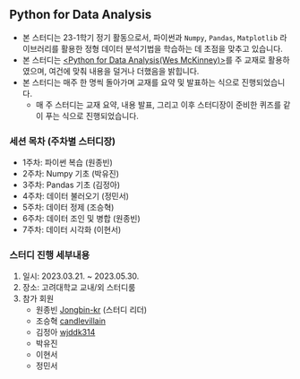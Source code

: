 ## Python for Data Analysis
- 본 스터디는 23-1학기 정기 활동으로서, 파이썬과 `Numpy`, `Pandas`, `Matplotlib` 라이브러리를 활용한 정형 데이터 분석기법을 학습하는 데 초점을 맞추고 있습니다.
- 본 스터디는 [<Python for Data Analysis(Wes McKinney)>](https://product.kyobobook.co.kr/detail/S000001810160)를 주 교재로 활용하였으며, 여건에 맞춰 내용을 덜거나 더했음을 밝힙니다.
- 본 스터디는 매주 한 명씩 돌아가며 교재를 요약 및 발표하는 식으로 진행되었습니다.
  - 매 주 스터디는 교재 요약, 내용 발표, 그리고 이후 스터디장이 준비한 퀴즈를 같이 푸는 식으로 진행되었습니다.


### 세션 목차 (주차별 스터디장)
- 1주차: 파이썬 복습 (원종빈)
- 2주차: Numpy 기초 (박유진)
- 3주차: Pandas 기초 (김정아)
- 4주차: 데이터 불러오기 (정민서)
- 5주차: 데이터 정제 (조승혁)
- 6주차: 데이터 조인 및 병합 (원종빈)
- 7주차: 데이터 시각화 (이현서)


### 스터디 진행 세부내용
1. 일시: 2023.03.21. ~ 2023.05.30.
2. 장소: 고려대학교 교내/외 스터디룸
3. 참가 회원
   - 원종빈 [Jongbin-kr](https://github.com/Jongbin-kr) (스터디 리더)
   - 조승혁 [candlevillain](https://github.com/candlevillain)
   - 김정아 [wjddk314](https://github.com/wjddk314)
   - 박유진
   - 이현서
   - 정민서